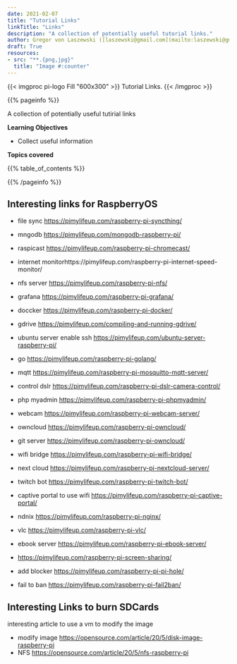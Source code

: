 ```yaml
---
date: 2021-02-07
title: "Tutorial Links"
linkTitle: "Links"
description: "A collection of potentially useful tutorial links."
author: Gregor von Laszewski ([laszewski@gmail.com](mailto:laszewski@gmail.com)) [laszewski.github.io](https://laszewski.github.io)
draft: True
resources:
- src: "**.{png,jpg}"
  title: "Image #:counter"
---
```


{{< imgproc pi-logo Fill "600x300" >}}
Tutorial Links.
{{< /imgproc >}}


{{% pageinfo %}}

A collection of potentially useful tutirial links

**Learning Objectives**

* Collect useful information
  
**Topics covered**

{{% table_of_contents %}}

{{% /pageinfo %}}



## Interesting links for RaspberryOS

* file sync https://pimylifeup.com/raspberry-pi-syncthing/
* mngodb https://pimylifeup.com/mongodb-raspberry-pi/
* raspicast https://pimylifeup.com/raspberry-pi-chromecast/
* internet monitorhttps://pimylifeup.com/raspberry-pi-internet-speed-monitor/
* nfs server https://pimylifeup.com/raspberry-pi-nfs/
* grafana https://pimylifeup.com/raspberry-pi-grafana/
* doccker https://pimylifeup.com/raspberry-pi-docker/
* gdrive https://pimylifeup.com/compiling-and-running-gdrive/
* ubuntu server enable ssh https://pimylifeup.com/ubuntu-server-raspberry-pi/
* go https://pimylifeup.com/raspberry-pi-golang/
* mqtt https://pimylifeup.com/raspberry-pi-mosquitto-mqtt-server/
  
* control dslr https://pimylifeup.com/raspberry-pi-dslr-camera-control/

* php myadmin https://pimylifeup.com/raspberry-pi-phpmyadmin/
* webcam https://pimylifeup.com/raspberry-pi-webcam-server/
* owncloud https://pimylifeup.com/raspberry-pi-owncloud/
* git server https://pimylifeup.com/raspberry-pi-owncloud/
* wifi bridge https://pimylifeup.com/raspberry-pi-wifi-bridge/
* next cloud https://pimylifeup.com/raspberry-pi-nextcloud-server/
* twitch bot https://pimylifeup.com/raspberry-pi-twitch-bot/
* captive portal to use wifi https://pimylifeup.com/raspberry-pi-captive-portal/
* ndnix  https://pimylifeup.com/raspberry-pi-nginx/
* vlc https://pimylifeup.com/raspberry-pi-vlc/  
* ebook server https://pimylifeup.com/raspberry-pi-ebook-server/
* https://pimylifeup.com/raspberry-pi-screen-sharing/
* add blocker https://pimylifeup.com/raspberry-pi-pi-hole/
* fail to ban https://pimylifeup.com/raspberry-pi-fail2ban/


## Interesting Links to burn SDCards

interesting article to use a vm to modify the image

* modify image https://opensource.com/article/20/5/disk-image-raspberry-pi
* NFS https://opensource.com/article/20/5/nfs-raspberry-pi
